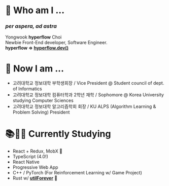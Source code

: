 # 🌱 Who am I ...
### ***per aspera, ad astra***  
Yongwook **hyperflow** Choi  
Newbie Front-End developer, Software Engineer.  
**hyperflow => [hyperflow.dev()](https://hyperflow.dev/about)**  


# 🤔 Now I am ...
- 고려대학교 정보대학 부학생회장 / Vice President @ Student council of dept. of Informatics
- 고려대학교 정보대학 컴퓨터학과 2학년 재학 / Sophomore @ Korea University studying Computer Sciences
- 고려대학교 정보대학 알고리즘학회 회장 / KU ALPS (Algorithm Learning & Problem Solving) President

# 📚✍🏼 Currently Studying
- React + Redux, MobX 💖
- TypeScript (4.0!)
- React Native
- Progressive Web App
- C++ / PyTorch (For Reinforcement Learning w/ Game Project)
- Rust w/ **[utilForever](https://github.com/utilForever)** 💖
